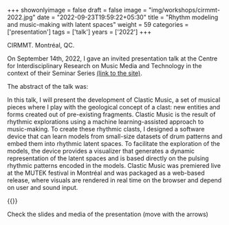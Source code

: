 +++
showonlyimage = false
draft = false
image = "img/workshops/cirmmt-2022.jpg"
date = "2022-09-23T19:59:22+05:30"
title = "Rhythm modeling and music-making with latent spaces"
weight = 59
categories = ['presentation']
tags = ['talk']
years = ['2022']
+++

CIRMMT. Montréal, QC.


<!--more-->

On September 14th, 2022, I gave an invited presentation talk at the Centre for Interdisciplinary Research on Music Media and Technology in the context of their Seminar Series [(link to the site)](https://www.cirmmt.org/en/events/seminars/gabriel-vigliensoni/).

The abstract of the talk was:

In this talk, I will present the development of Clastic Music, a set of musical pieces where I play with the geological concept of a clast: new entities and forms created out of pre-existing fragments. Clastic Music is the result of rhythmic explorations using a machine learning-assisted approach to music-making. To create these rhythmic clasts, I designed a software device that can learn models from small-size datasets of drum patterns and embed them into rhythmic latent spaces. To facilitate the exploration of the models, the device provides a visualizer that generates a dynamic representation of the latent spaces and is based directly on the pulsing rhythmic patterns encoded in the models. Clastic Music was premiered live at the MUTEK festival in Montréal and was packaged as a web-based release, where visuals are rendered in real time on the browser and depend on user and sound input.
<!-- Ver la presentación en el video a continuación. -->




{{<website src="https://media.vigliensoni.com/projector/CIRMMT-2022">}}
<div class="text-caption">Check the slides and media of the presentation (move with the arrows)</div>


